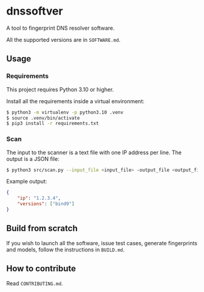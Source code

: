 # dnssoftver

A tool to fingerprint DNS resolver software.

All the supported versions are in `SOFTWARE.md`.

## Usage

### Requirements

This project requires Python 3.10 or higher. 

Install all the requirements inside a virtual environment:

```bash
$ python3 -m virtualenv -p python3.10 .venv
$ source .venv/bin/activate
$ pip3 install -r requirements.txt
```

### Scan

The input to the scanner is a text file with one IP address per line. The output is a JSON file:

```bash
$ python3 src/scan.py --input_file <input_file> -output_file <output_file> --granularity [vendor,major,minor,build] --threads <num_of_threads>
```

Example output:

```json
{
    "ip": "1.2.3.4",
    "versions": ["bind9"]
}
```

## Build from scratch

If you wish to launch all the software, issue test cases, generate fingerprints and models, follow the instructions in `BUILD.md`.

## How to contribute

Read `CONTRIBUTING.md`.
